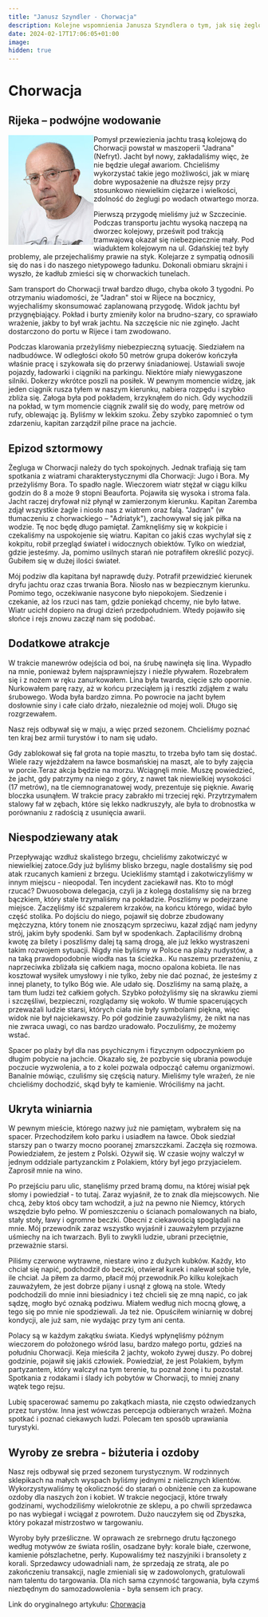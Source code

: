 ```yaml
---
title: "Janusz Szyndler - Chorwacja"
description: Kolejne wspomnienia Janusza Szyndlera o tym, jak się żeglowało w latach 70-tych w naszym klubie.
date: 2024-02-17T17:06:05+01:00
image: 
hidden: true
---
```


# Chorwacja

## Rijeka – podwójne wodowanie

<img alt="Janusz Szyndler" align="left" src="../janusz-szyndler-mistrzostwa-polski/szyndler.jpg"/> Pomysł przewiezienia jachtu trasą kolejową do Chorwacji powstał w maszoperii "Jadrana" (Nefryt). Jacht był nowy, zakładaliśmy więc, że nie będzie ulegał awariom. Chcieliśmy wykorzystać takie jego możliwości, jak w miarę dobre wyposażenie na dłuższe rejsy przy stosunkowo niewielkim ciężarze i wielkości, zdolność do żeglugi po wodach otwartego morza.

Pierwszą przygodę mieliśmy już w Szczecinie. Podczas transportu jachtu wysoką naczepą na dworzec kolejowy, prześwit pod trakcją tramwajową okazał się niebezpiecznie mały. Pod wiaduktem kolejowym na ul. Gdańskiej też były problemy, ale przejechaliśmy prawie na styk. Kolejarze z sympatią odnosili się do nas i do naszego nietypowego ładunku. Dokonali obmiaru skrajni i wyszło, że kadłub zmieści się w chorwackich tunelach.

Sam transport do Chorwacji trwał bardzo długo, chyba około 3 tygodni. Po otrzymaniu wiadomości, że "Jadran" stoi w Rijece na bocznicy, wyjechaliśmy skonsumować zaplanowaną przygodę. Widok jachtu był przygnębiający. Pokład i burty zmieniły kolor na brudno-szary, co sprawiało wrażenie, jakby to był wrak jachtu. Na szczęście nic nie zginęło. Jacht dostarczono do portu w Rijece i tam zwodowano.

Podczas klarowania przeżyliśmy niebezpieczną sytuację. Siedziałem na nadbudówce. W odległości około 50 metrów grupa dokerów kończyła właśnie pracę i szykowała się do przerwy śniadaniowej. Ustawiali swoje pojazdy, ładowarki i ciągniki na parkingu. Niektóre miały niewygaszone silniki. Dokerzy wkrótce poszli na posiłek. W pewnym momencie widzę, jak jeden ciągnik rusza tyłem w naszym kierunku, nabiera rozpędu i szybko zbliża się. Załoga była pod pokładem, krzyknąłem do nich. Gdy wychodzili na pokład, w tym momencie ciągnik zwalił się do wody, parę metrów od rufy, oblewając ją. Byliśmy w lekkim szoku. Żeby szybko zapomnieć o tym zdarzeniu, kapitan zarządził pilne prace na jachcie.

## Epizod sztormowy

Żegluga w Chorwacji należy do tych spokojnych. Jednak trafiają się tam spotkania z wiatrami charakterystycznymi dla Chorwacji: Jugo i Bora. My przeżyliśmy Bora. To spadło nagle. Wieczorem wiatr stężał w ciągu kilku godzin do 8 a może 9 stopni Beauforta. Pojawiła się wysoka i stroma fala. Jacht raczej dryfował niż płynął w zamierzonym kierunku. Kapitan Zaremba zdjął wszystkie żagle i niosło nas z wiatrem oraz falą. "Jadran" (w tłumaczeniu z chorwackiego – "Adriatyk"), zachowywał się jak piłka na wodzie. Tę noc będę długo pamiętał. Zamknęliśmy się w kokpicie i czekaliśmy na uspokojenie się wiatru. Kapitan co jakiś czas wychylał się z kokpitu, robił przegląd świateł i widocznych obiektów. Tylko on wiedział, gdzie jesteśmy. Ja, pomimo usilnych starań nie potrafiłem określić pozycji. Gubiłem się w dużej ilości świateł.

Mój podziw dla kapitana był naprawdę duży. Potrafił przewidzieć kierunek dryfu jachtu oraz czas trwania Bora. Niosło nas w bezpiecznym kierunku. Pomimo tego, oczekiwanie nasycone było niepokojem. Siedzenie i czekanie, aż los rzuci nas tam, gdzie poniekąd chcemy, nie było łatwe. Wiatr ucichł dopiero na drugi dzień przedpołudniem. Wtedy pojawiło się słońce i rejs znowu zaczął nam się podobać.

## Dodatkowe atrakcje

W trakcie manewrów odejścia od boi, na śrubę nawinęła się lina. Wypadło na mnie, ponieważ byłem najsprawniejszy i nieźle pływałem. Rozebrałem się i z nożem w ręku zanurkowałem. Lina była twarda, cięcie szło opornie. Nurkowałem parę razy, aż w końcu przeciąłem ją i resztki zdjąłem z wału śrubowego. Woda była bardzo zimna. Po powrocie na jacht byłem dosłownie siny i całe ciało drżało, niezależnie od mojej woli. Długo się rozgrzewałem.

Nasz rejs odbywał się w maju, a więc przed sezonem. Chcieliśmy poznać ten kraj bez armii turystów i to nam się udało.

Gdy zablokował się fał grota na topie masztu, to trzeba było tam się dostać. Wiele razy wjeżdżałem na ławce bosmańskiej na maszt, ale to były zajęcia w porcie.Teraz akcja będzie na morzu. Wciągnęli mnie. Muszę powiedzieć, że jacht, gdy patrzymy na niego z góry, z nawet tak niewielkiej wysokości (17 metrów), na tle ciemnogranatowej wody, prezentuje się pięknie. Awarię bloczka usunąłem. W trakcie pracy zabrakło mi trzeciej ręki. Przytrzymałem stalowy fał w zębach, które się lekko nadkruszyły, ale była to drobnostka w porównaniu z radością z usunięcia awarii.

## Niespodziewany atak

Przepływając wzdłuż skalistego brzegu, chcieliśmy zakotwiczyć w niewielkiej zatoce.Gdy już byliśmy blisko brzegu, nagle dostaliśmy się pod atak rzucanych kamieni z brzegu. Uciekliśmy stamtąd i zakotwiczyliśmy w innym miejscu - nieopodal. Ten incydent zaciekawił nas. Kto to mógł rzucać? Dwuosobowa delegacja, czyli ja z kolegą dostaliśmy się na brzeg bączkiem, który stale trzymaliśmy na pokładzie. Poszliśmy w podejrzane miejsce. Zaczęliśmy iść szpalerem krzaków, na końcu którego, widać było część stolika. Po dojściu do niego, pojawił się dobrze zbudowany mężczyzna, który tonem nie znoszącym sprzeciwu, kazał zdjąć nam jedyny strój, jakim były spodenki. Sam był w spodenkach. Zapłaciliśmy drobną kwotę za bilety i poszliśmy dalej tą samą drogą, ale już lekko wystraszeni takim rozwojem sytuacji. Nigdy nie byliśmy w Polsce na plaży nudystów, a na taką prawdopodobnie wiodła nas ta ścieżka.. Ku naszemu przerażeniu, z naprzeciwka zbliżała się całkiem naga, mocno opalona kobieta. Ile nas kosztował wysiłek umysłowy i nie tylko, żeby nie dać poznać, że jesteśmy z innej planety, to tylko Bóg wie. Ale udało się. Doszliśmy na samą plażę, a tam tłum ludzi też całkiem gołych. Szybko położyliśmy się na skrawku ziemi i szczęśliwi, bezpieczni, rozglądamy się wokoło. W tłumie spacerujących przeważali ludzie starsi, których ciała nie były symbolami piękna, więc widok nie był najciekawszy. Po pół godzinie zauważyliśmy, że nikt na nas nie zwraca uwagi, co nas bardzo uradowało. Poczuliśmy, że możemy wstać.

Spacer po plaży był dla nas psychicznym i fizycznym odpoczynkiem po długim pobycie na jachcie. Okazało się, że pozbycie się ubrania powoduje poczucie wyzwolenia, a to z kolei pozwala odpocząć całemu organizmowi. Banalnie mówiąc, czuliśmy się częścią natury. Mieliśmy tyle wrażeń, że nie chcieliśmy dochodzić, skąd były te kamienie. Wróciliśmy na jacht.

## Ukryta winiarnia

W pewnym mieście, którego nazwy już nie pamiętam, wybrałem się na spacer. Przechodziłem koło parku i usiadłem na ławce. Obok siedział starszy pan o twarzy mocno pooranej zmarszczkami. Zaczęła się rozmowa. Powiedziałem, że jestem z Polski. Ożywił się. W czasie wojny walczył w jednym oddziale partyzanckim z Polakiem, który był jego przyjacielem. Zaprosił mnie na wino.

Po przejściu paru ulic, stanęliśmy przed bramą domu, na której wisiał pęk słomy i powiedział - to tutaj. Zaraz wyjaśnił, że to znak dla miejscowych. Nie chcą, żeby ktoś obcy tam wchodził, a już na pewno nie Niemcy, których wszędzie było pełno.
W pomieszczeniu o ścianach pomalowanych na biało, stały stoły, ławy i ogromne beczki. Obecni z ciekawością spoglądali na mnie. Mój przewodnik zaraz wszystko wyjaśnił i zauważyłem przyjazne uśmiechy na ich twarzach. Byli to zwykli ludzie, ubrani przeciętnie, przeważnie starsi.

Piliśmy czerwone wytrawne, niestare wino z dużych kubków. Każdy, kto chciał się napić, podchodził do beczki, otwierał kurek i nalewał sobie tyle, ile chciał. Ja piłem za darmo, płacił mój przewodnik.Po kilku kolejkach zauważyłem, że jest dobrze pijany i usnął z głową na stole. Wtedy podchodzili do mnie inni biesiadnicy i też chcieli się ze mną napić, co jak sądzę, mogło być oznaką podziwu. Miałem według nich mocną głowę, a tego się po mnie nie spodziewali. Ja też nie. Opuściłem winiarnię w dobrej kondycji, ale już sam, nie wydając przy tym ani centa.

Polacy są w każdym zakątku świata. Kiedyś wpłynęliśmy późnym wieczorem do położonego wśród lasu, bardzo małego portu, gdzieś na południu Chorwacji. Keja mieściła 2 jachty, wokoło żywej duszy. Po dobrej godzinie, pojawił się jakiś człowiek. Powiedział, że jest Polakiem, byłym partyzantem, który walczył na tym terenie, tu poznał żonę i tu pozostał.
Spotkania z rodakami i ślady ich pobytów w Chorwacji, to mniej znany wątek tego rejsu.

Lubię spacerować samemu po zakątkach miasta, nie często odwiedzanych przez turystów. Inna jest wówczas percepcja odbieranych wrażeń. Można spotkać i poznać ciekawych ludzi. Polecam ten sposób uprawiania turystyki.

## Wyroby ze srebra - biżuteria i ozdoby

Nasz rejs odbywał się przed sezonem turystycznym. W rodzinnych sklepikach na małych wyspach byliśmy jednymi z nielicznych klientów. Wykorzystywaliśmy tę okoliczność do starań o obniżenie cen za kupowane ozdoby dla naszych żon i kobiet. W trakcie negocjacji, które trwały godzinami, wychodziliśmy wielokrotnie ze sklepu, a po chwili sprzedawca po nas wybiegał i wciągał z powrotem. Dużo nauczyłem się od Zbyszka, który pokazał mistrzostwo w targowaniu.

Wyroby były prześliczne. W oprawach ze srebrnego drutu łączonego według motywów ze świata roślin, osadzane były: korale białe, czerwone, kamienie półszlachetne, perły. Kupowaliśmy też naszyjniki i bransolety z korali. Sprzedawcy udowadniali nam, że sprzedają ze stratą, ale po zakończeniu transakcji, nagle zmieniali się w zadowolonych, gratulowali nam talentu do targowania. Dla nich sama czynność targowania, była czymś niezbędnym do samozadowolenia - była sensem ich pracy.

Link do oryginalnego artykułu: [Chorwacja](http://kinkiet78.blogspot.com/2012/11/chorwacja-rijeka-podwojne-wodowanie.html)
